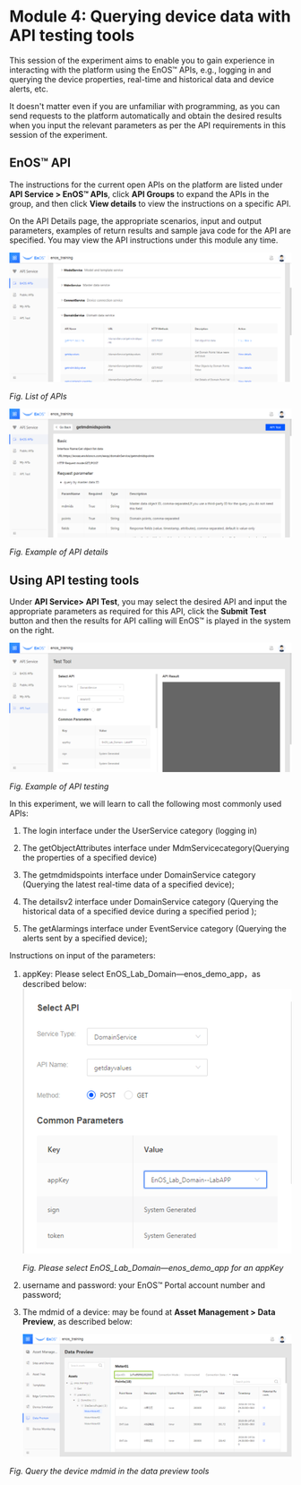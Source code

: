 # Module 4: Querying device data with API testing tools

This session of the experiment aims to enable you to gain experience in
interacting with the platform using the EnOS™ APIs, e.g., logging in and querying
the device properties, real-time and historical data and device alerts, etc.

It doesn't matter even if you are unfamiliar with programming, as you can send
requests to the platform automatically and obtain the desired results when you
input the relevant parameters as per the API requirements in this session of the
experiment.

## EnOS™ API

The instructions for the current open APIs on the platform are listed under
**API Service \> EnOS™ APIs**, click **API Groups** to expand the APIs in the group,
and then click **View details** to view the instructions on a specific API.

On the API Details page, the appropriate scenarios, input and output parameters,
examples of return results and sample java code for the API are specified. You
may view the API instructions under this module any time.

![](media/module_4_List_of_APIs.png)

*Fig. List of APIs*

![](media/module_4_Example_of_API_details.png)

*Fig. Example of API details*

## Using API testing tools

Under **API Service\> API Test**, you may select the desired API and input
the appropriate parameters as required for this API, click the **Submit Test**
button and then the results for API calling will EnOS™ is played in the system on
the right.

![](media/module_4_Example_of_API_testing.png)

*Fig. Example of API testing*

In this experiment, we will learn to call the following most commonly used APIs:

1.  The login interface under the UserService category (logging in)

2.  The getObjectAttributes interface under MdmServicecategory(Querying the
    properties of a specified device)

3.  The getmdmidspoints interface under DomainService category (Querying the
    latest real-time data of a specified device);

4.  The detailsv2 interface under DomainService category (Querying the
    historical data of a specified device during a specified period );

5.  The getAlarmings interface under EventService category (Querying the alerts
    sent by a specified device);

Instructions on input of the parameters:

1.  appKey: Please select EnOS_Lab_Domain—enos_demo_app，as described below:
    ![](media/module_4_select_EnOS_Lab_Domain.png)

    *Fig. Please select EnOS_Lab_Domain—enos_demo_app for an appKey*

2.  username and password: your EnOS™ Portal account number and password;

3.  The mdmid of a device: may be found at **Asset Management \> Data Preview**,
    as described below:

    ![](media/module_4_Query_the_device_mdmid_in_the_data_preview_tools.png)

*Fig. Query the device mdmid in the data preview tools*
